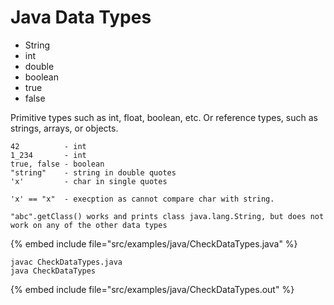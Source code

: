 # Java Data Types

* String
* int
* double
* boolean
* true
* false

Primitive types such as int, float, boolean, etc. Or reference types, such as strings, arrays, or objects.

```
42          - int
1_234       - int
true, false - boolean
"string"    - string in double quotes
'x'         - char in single quotes

'x' == "x"  - execption as cannot compare char with string.

"abc".getClass() works and prints class java.lang.String, but does not work on any of the other data types
```

{% embed include file="src/examples/java/CheckDataTypes.java" %}

```
javac CheckDataTypes.java
java CheckDataTypes
```

{% embed include file="src/examples/java/CheckDataTypes.out" %}


